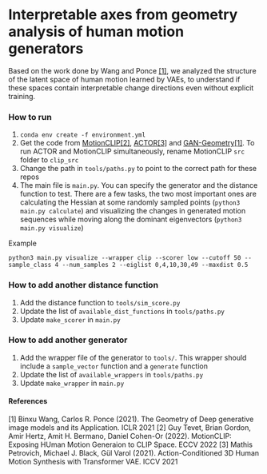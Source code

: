 # Interpretable axes from geometry analysis of human motion generators

Based on the work done by Wang and Ponce [[1]](#1), we analyzed the structure of the latent space of human motion learned by VAEs, to understand if these spaces contain interpretable change directions even without explicit training.

### How to run

1. `conda env create -f environment.yml`
2. Get the code from [MotionCLIP](https://github.com/GuyTevet/MotionCLIP)[[2]](#2), [ACTOR](https://github.com/Mathux/ACTOR)[[3]](#3) and [GAN-Geometry](https://github.com/Animadversio/GAN-Geometry)[[1]](#1). To run ACTOR and MotionCLIP simultaneously, rename MotionCLIP `src` folder to `clip_src`
3. Change the path in `tools/paths.py` to point to the correct path for these repos
4. The main file is `main.py`. You can specify the generator and the distance function to test. There are a few tasks, the two most important ones are calculating the Hessian at some randomly sampled points (`python3 main.py calculate`) and visualizing the changes in generated motion sequences while moving along the dominant eigenvectors (`python3 main.py visualize`)

Example

```
python3 main.py visualize --wrapper clip --scorer low --cutoff 50 --sample_class 4 --num_samples 2 --eiglist 0,4,10,30,49 --maxdist 0.5
```

### How to add another distance function

1. Add the distance function to `tools/sim_score.py`
2. Update the list of `available_dist_functions` in `tools/paths.py`
3. Update `make_scorer` in `main.py`

### How to add another generator

1. Add the wrapper file of the generator to `tools/`. This wrapper should include a `sample_vector` function and a `generate` function
2. Update the list of `available_wrappers` in `tools/paths.py`
3. Update `make_wrapper` in `main.py`


#### References
<a id="1">[1]</a>
Binxu Wang, Carlos R. Ponce (2021).
The Geometry of Deep generative image models and its Application.
ICLR 2021
<a id="2">[2]</a>
Guy Tevet, Brian Gordon, Amir Hertz, Amit H. Bermano, Daniel Cohen-Or (2022).
MotionCLIP: Exposing HUman Motion Generaion to CLIP Space.
ECCV 2022
 <a id="3">[3]</a>
Mathis Petrovich, Michael J. Black, Gül Varol (2021).
Action-Conditioned 3D Human Motion Synthesis with Transformer VAE.
ICCV 2021
